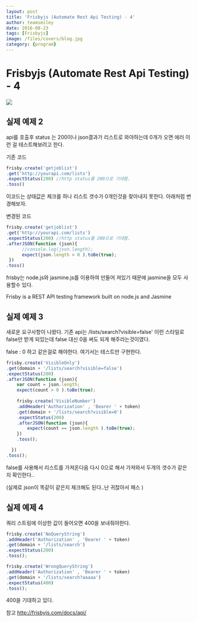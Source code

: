 ```yaml
---
layout: post
title: 'Frisbyjs (Automate Rest Api Testing) - 4' 
author: teamsmiley 
date: 2016-08-23
tags: [Frisbyjs]
image: /files/covers/blog.jpg
category: {program}
---
```

# Frisbyjs (Automate Rest Api Testing) - 4 

<img src ="https://teamsmiley.github.io/assets/frisbyjs_logo.png"/>

## 실제 예제 2

api를 호출후 status 는 200이나 json결과가 리스트로 와야하는데 0개가 오면 에러 
이런 걸 테스트해보려고 한다. 

기존 코드 

```js
frisby.create('getjoblist')
.get('http://yourapi.com/lists')
.expectStatus(200) //http status를 200으로 기대함. 
.toss()
```
이코드는 상태값은 체크를 하나 리스트 갯수가 0개인것을 찾아내지 못한다. 아래처럼 변경해보자. 

변경된 코드 

```js
frisby.create('getjoblist')
.get('http://yourapi.com/lists')
.expectStatus(200) //http status를 200으로 기대함. 
.afterJSON(function (json){
      //console.log(json.length);
      expect(json.length > 0 ).toBe(true);
 })
.toss()
```

frisby는 node.js와 jasmine.js를 이용하여 만들어 져있기 때문에 jasmine을 모두 사용할수 있다.

Frisby is a REST API testing framework built on node.js and Jasmine 

## 실제 예제 3

새로운 요구사항이 나왔다. 
기존 api는 /lists/search?visible=false' 이런 스타일로 false만 받게 되있는데 false 대신 0을 써도 되게 해주라는것이였다.

false : 0 하고 같은걸로 해야한다. 여기서는 테스트만 구현한다. 

```js
frisby.create('VisibleOnly')
.get(domain + '/lists/search?visible=false')
.expectStatus(200)
.afterJSON(function (json){
    var count = json.length;
    expect(count > 0 ).toBe(true);
      
    frisby.create('VisibleNumber')
    .addHeader('Authorization' , 'Bearer ' + token)
    .get(domain + '/lists/search?visible=0')
    .expectStatus(200)
    .afterJSON(function (json){
        expect(count == json.length ).toBe(true);
    })
    .toss();

  })
.toss();
```

false를 사용해서 리스트를 가져온다음 다시 0으로 해서 가져와서  두개의 갯수가 같은지 확인한다..

(실제로 json이 똑같이 같은지 체크해도 된다..난 귀찮아서 패스 )

## 실제 예제 4

쿼리 스트링에 이상한 값이 들어오면 400을 보내줘야한다. 

```js
frisby.create('NoQueryString')
.addHeader('Authorization' , 'Bearer ' + token)
.get(domain + '/lists/search')
.expectStatus(200)
.toss();

frisby.create('WrongQueryString')
.addHeader('Authorization' , 'Bearer ' + token)
.get(domain + '/lists/search?aaaaa')
.expectStatus(400)
.toss();
```

400을 기대하고 있다. 


참고 <http://frisbyjs.com/docs/api/>

